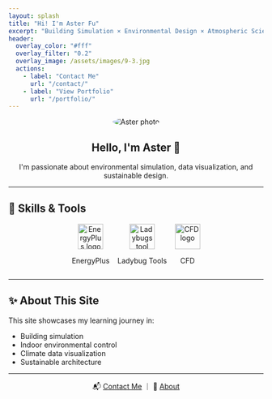 ```yaml
---
layout: splash
title: "Hi! I'm Aster Fu"
excerpt: "Building Simulation × Environmental Design × Atmospheric Science"
header:
  overlay_color: "#fff"
  overlay_filter: "0.2"
  overlay_image: /assets/images/9-3.jpg
  actions:
    - label: "Contact Me"
      url: "/contact/"
    - label: "View Portfolio"
      url: "/portfolio/"
---
```


<section style="text-align:center;">
  <img src="{{ '/assets/images/photo.jpg' | relative_url }}" alt="Aster photo" style="border-radius: 50%; max-width: 200px;" />
  <h2>Hello, I'm Aster 👋</h2>
  <p>I'm passionate about environmental simulation, data visualization, and sustainable design.</p>
</section>

---

## 🧰 Skills & Tools

<div style="display:flex; flex-wrap:wrap; justify-content:center; gap:1rem;">
  <div style="text-align:center;">
    <img src="{{ '/assets/images/energyplus.png' | relative_url }}" alt="EnergyPlus logo" style="height:50px;" />
    <p>EnergyPlus</p>
  </div>
  <div style="text-align:center;">
    <img src="{{ '/assets/images/ladybug.png' | relative_url }}" alt="Ladybugs tool logo" style="height:50px;" />
    <p>Ladybug Tools</p>
  </div>
  <div style="text-align:center;">
    <img src="{{ '/assets/images/cfd.png' | relative_url }}" alt="CFD logo" style="height:50px;" />
    <p>CFD</p>
  </div>
</div>

---

## ✨ About This Site

This site showcases my learning journey in:
- Building simulation
- Indoor environmental control
- Climate data visualization
- Sustainable architecture

---

<p style="text-align:center;">
  📬 <a href="/contact/">Contact Me</a> ｜ 💼 <a href="/about/">About</a>
</p>
